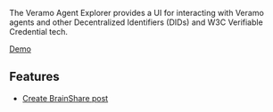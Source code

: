 The Veramo Agent Explorer provides a UI for interacting with Veramo agents and other Decentralized Identifiers (DIDs) and W3C Verifiable Credential tech.

[Demo](https://agent-explorer.s3.amazonaws.com/videos/discovery.mp4?!#title=Demo)

## Features

- [Create BrainShare post](./Creating%20BrainShare%20post.md)